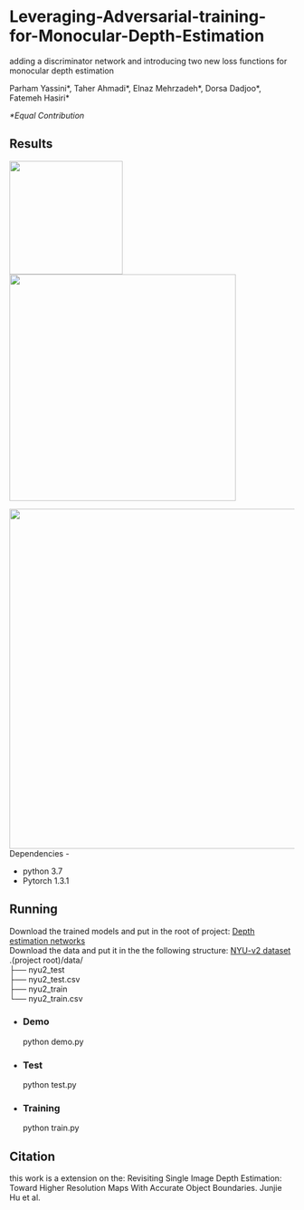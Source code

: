# Leveraging-Adversarial-training-for-Monocular-Depth-Estimation
adding a discriminator network and introducing two new loss functions for monocular depth estimation

Parham Yassini*, Taher Ahmadi*, Elnaz Mehrzadeh*, Dorsa Dadjoo*, Fatemeh Hasiri*

*\*Equal Contribution*

Results
-
<p float="left">
<img src="https://raw.githubusercontent.com/taherahmadi/Leveraging-Adversarial-training-for-Monocular-Depth-Estimation/master/examples/demo.gif" width="200"/>
<img src="https://raw.githubusercontent.com/taherahmadi/Leveraging-Adversarial-training-for-Monocular-Depth-Estimation/master/examples/results_1.png" width="400"/>
</p>
<img src="https://raw.githubusercontent.com/taherahmadi/Leveraging-Adversarial-training-for-Monocular-Depth-Estimation/master/examples/results_2.png" width="600"/>
Dependencies
-

+ python 3.7<br>
+ Pytorch 1.3.1<br>

Running
-

Download the trained models and put in the root of project:
[Depth estimation networks](https://drive.google.com/file/d/1IJ8XvPOb3k-aEg0UX5Zp96sA-8C_PthB/view?usp=sharing) <br>
Download the data and put it in the the following structure:
[NYU-v2 dataset](https://drive.google.com/file/d/1WoOZOBpOWfmwe7bknWS5PMUCLBPFKTOw/view?usp=sharing) <br>
.(project root)/data/<br>
		├── nyu2_test<br>
		├── nyu2_test.csv<br>
		├── nyu2_train<br>
		└── nyu2_train.csv<br>

+ ### Demo<br>
  python demo.py<br>
+ ### Test<br>
  python test.py<br>
+ ### Training<br>
  python train.py<br>

Citation
-
this work is a extension on the: Revisiting Single Image Depth Estimation: Toward Higher Resolution Maps With Accurate Object Boundaries. Junjie Hu et al.
